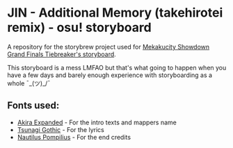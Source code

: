 # JIN - Additional Memory (takehirotei remix) -  osu! storyboard

A repository for the storybrew project used for [Mekakucity Showdown Grand Finals Tiebreaker's storyboard](https://osu.ppy.sh/beatmapsets/2174126).

This storyboard is a mess LMFAO but that's what going to happen when you have a few days and barely enough experience with storyboarding as a whole ¯\_(ツ)_/¯

## Fonts used:
 - [Akira Expanded](https://www.dafont.com/akira-expanded.font) - For the intro texts and mappers name
 - [Tsunagi Gothic](https://www.freejapanesefont.com/tsunagi-gothic-black-download/) - For the lyrics
 - [Nautilus Pompilius](https://www.1001fonts.com/nautilus-pompilius-font.html) - For the end credits
